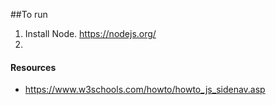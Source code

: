 ##To run

1. Install Node. https://nodejs.org/
2.


#### Resources
- https://www.w3schools.com/howto/howto_js_sidenav.asp
